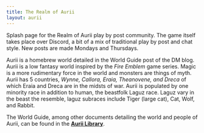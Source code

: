 ```yaml
---
title: The Realm of Aurii
layout: aurii
---
```


Splash page for the Realm of Aurii play by post community. The game itself takes place over Discord, a bit of a mix of traditional play by post and chat style. New posts are made Mondays and Thursdays. 

Aurii is a homebrew world detailed in the World Guide post of the DM blog. Aurii is a low fantasy world inspired by the *Fire Emblem* game series. Magic is a more rudimentary force in the world and monsters are things of myth. Aurii has 5 countries, *Wynne, Callora, Eraia, Theanovene, and Dreca* of which Eraia and Dreca are in the midsts of war. Aurii is populated by one minority race in addition to human, the beastfolk Laguz race. Laguz vary in the beast the resemble, laguz subraces include Tiger (large cat), Cat, Wolf, and Rabbit. 

The World Guide, among other documents detailing the world and people of Aurii, can be found in the **[Aurii Library]({{site.baseurl}}/aurii_library/)**. 

<!-- Find below the key posts from the DM blog. 

---

{% for post in site.tags.aurii-pin reversed %}
* [{{ post.title }}]({{site.baseurl}}{{ post.url }})
> {{ post.excerpt }}
{% endfor %} -->